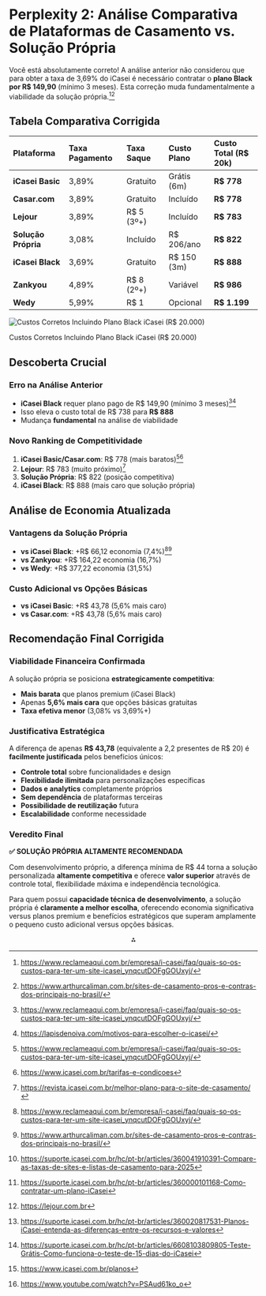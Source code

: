 # Perplexity 2: Análise Comparativa de Plataformas de Casamento vs. Solução Própria

Você está absolutamente correto! A análise anterior não considerou que para obter a taxa de 3,69% do iCasei é necessário contratar o **plano Black por R\$ 149,90** (mínimo 3 meses). Esta correção muda fundamentalmente a viabilidade da solução própria.[^1][^2]

## Tabela Comparativa Corrigida

| Plataforma          | Taxa Pagamento | Taxa Saque  | Custo Plano  | Custo Total (R\$ 20k) |
|:------------------- |:-------------- |:----------- |:------------ |:--------------------- |
| **iCasei Basic**    | 3,89%          | Gratuito    | Grátis (6m)  | **R\$ 778**           |
| **Casar.com**       | 3,89%          | Gratuito    | Incluído     | **R\$ 778**           |
| **Lejour**          | 3,89%          | R\$ 5 (3º+) | Incluído     | **R\$ 783**           |
| **Solução Própria** | 3,08%          | Incluído    | R\$ 206/ano  | **R\$ 822**           |
| **iCasei Black**    | 3,69%          | Gratuito    | R\$ 150 (3m) | **R\$ 888**           |
| **Zankyou**         | 4,89%          | R\$ 8 (2º+) | Variável     | **R\$ 986**           |
| **Wedy**            | 5,99%          | R\$ 1       | Opcional     | **R\$ 1.199**         |

![Custos Corretos Incluindo Plano Black iCasei (R\$ 20.000)](https://ppl-ai-code-interpreter-files.s3.amazonaws.com/web/direct-files/809ac2d56b200afe43b73070fdf9d9c4/d8f621fe-3142-48cb-a007-8afefa63f6c0/b9763e90.png)

Custos Corretos Incluindo Plano Black iCasei (R\$ 20.000)

## Descoberta Crucial

### Erro na Análise Anterior

- **iCasei Black** requer plano pago de R\$ 149,90 (mínimo 3 meses)[^1][^3]
- Isso eleva o custo total de R\$ 738 para **R\$ 888**
- Mudança **fundamental** na análise de viabilidade

### Novo Ranking de Competitividade

1. **iCasei Basic/Casar.com**: R\$ 778 (mais baratos)[^1][^4]
2. **Lejour**: R\$ 783 (muito próximo)[^5]
3. **Solução Própria**: R\$ 822 (posição competitiva)
4. **iCasei Black**: R\$ 888 (mais caro que solução própria)

## Análise de Economia Atualizada

### Vantagens da Solução Própria

- **vs iCasei Black**: +R\$ 66,12 economia (7,4%)[^1][^2]
- **vs Zankyou**: +R\$ 164,22 economia (16,7%)
- **vs Wedy**: +R\$ 377,22 economia (31,5%)

### Custo Adicional vs Opções Básicas

- **vs iCasei Basic**: +R\$ 43,78 (5,6% mais caro)
- **vs Casar.com**: +R\$ 43,78 (5,6% mais caro)

## Recomendação Final Corrigida

### Viabilidade Financeira Confirmada

A solução própria se posiciona **estrategicamente competitiva**:

- **Mais barata** que planos premium (iCasei Black)
- Apenas **5,6% mais cara** que opções básicas gratuitas
- **Taxa efetiva menor** (3,08% vs 3,69%+)

### Justificativa Estratégica

A diferença de apenas **R\$ 43,78** (equivalente a 2,2 presentes de R\$ 20) é **facilmente justificada** pelos benefícios únicos:

- **Controle total** sobre funcionalidades e design
- **Flexibilidade ilimitada** para personalizações específicas
- **Dados e analytics** completamente próprios
- **Sem dependência** de plataformas terceiras
- **Possibilidade de reutilização** futura
- **Escalabilidade** conforme necessidade

### Veredito Final

**✅ SOLUÇÃO PRÓPRIA ALTAMENTE RECOMENDADA**

Com desenvolvimento próprio, a diferença mínima de R\$ 44 torna a solução personalizada **altamente competitiva** e oferece **valor superior** através de controle total, flexibilidade máxima e independência tecnológica.

Para quem possui **capacidade técnica de desenvolvimento**, a solução própria é **claramente a melhor escolha**, oferecendo economia significativa versus planos premium e benefícios estratégicos que superam amplamente o pequeno custo adicional versus opções básicas.
<span style="display:none">[^10][^11][^12][^6][^7][^8][^9]</span>

<div style="text-align: center">⁂</div>

[^1]: https://www.reclameaqui.com.br/empresa/i-casei/faq/quais-so-os-custos-para-ter-um-site-icasei_ynqcutDOFgGOUxyj/

[^2]: https://www.arthurcaliman.com.br/sites-de-casamento-pros-e-contras-dos-principais-no-brasil/

[^3]: https://lapisdenoiva.com/motivos-para-escolher-o-icasei/

[^4]: https://www.icasei.com.br/tarifas-e-condicoes

[^5]: https://revista.icasei.com.br/melhor-plano-para-o-site-de-casamento/

[^6]: https://suporte.icasei.com.br/hc/pt-br/articles/360020817531-Planos-iCasei-entenda-as-diferenças-entre-os-recursos-e-valores

[^7]: https://suporte.icasei.com.br/hc/pt-br/articles/6608103809805-Teste-Grátis-Como-funciona-o-teste-de-15-dias-do-iCasei

[^8]: https://www.icasei.com.br/planos

[^9]: https://www.youtube.com/watch?v=PSAud61ko_o

[^10]: https://suporte.icasei.com.br/hc/pt-br/articles/360041910391-Compare-as-taxas-de-sites-e-listas-de-casamento-para-2025

[^11]: https://suporte.icasei.com.br/hc/pt-br/articles/360000101168-Como-contratar-um-plano-iCasei

[^12]: https://lejour.com.br
